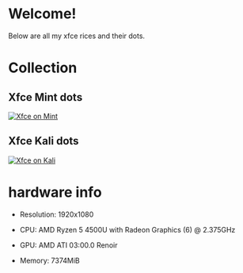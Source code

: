 # Welcome!
Below are all my xfce rices and their dots.

# Collection

## Xfce Mint dots
[![Xfce on Mint](https://cdn.discordapp.com/attachments/956596331042975766/965938114193412096/xfce1.png)](https://github.com/abyseku/xfce-dots/tree/xfce-on-mint)


## Xfce Kali dots
[![Xfce on Kali](https://cdn.discordapp.com/attachments/956596331042975766/965938126784716850/xfce2.png)](https://github.com/abyseku/xfce-dots/tree/xfce-on-kali)

# hardware info

* Resolution: 1920x1080

* CPU: AMD Ryzen 5 4500U with Radeon Graphics (6) @ 2.375GHz

* GPU: AMD ATI 03:00.0 Renoir 

* Memory: 7374MiB 

